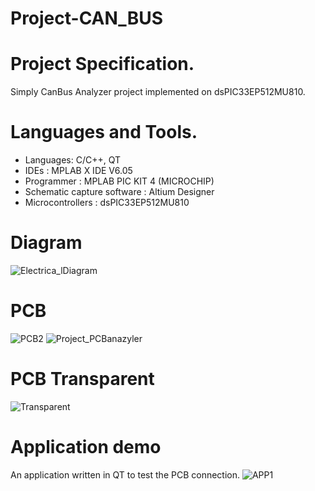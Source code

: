 # Project-CAN_BUS

# Project Specification.
Simply CanBus Analyzer project implemented on dsPIC33EP512MU810.
# Languages and Tools.
- Languages: C/C++, QT 
- IDEs : MPLAB X IDE V6.05
- Programmer : MPLAB PIC KIT 4 (MICROCHIP)
- Schematic capture software : Altium Designer
- Microcontrollers : dsPIC33EP512MU810
# Diagram 
![Electrica_lDiagram](https://github.com/MarekKud/Project-CAN_BUS/assets/92340461/0df6979c-bc7f-40c4-b7a9-f8406515558a)
# PCB 
![PCB2](https://github.com/MarekKud/Project-CAN_BUS/assets/92340461/eeed8dbb-ffb5-45e9-9caa-faa5b7ab19d5)
![Project_PCBanazyler](https://github.com/MarekKud/Project-CAN_BUS/assets/92340461/705c2e2a-4e85-4cf5-b44c-b1b838531481)
# PCB Transparent
![Transparent](https://github.com/MarekKud/Project-CAN_BUS/assets/92340461/1a955ed4-4c54-4724-b842-c459e002ea1a)
# Application demo
An application written in QT to test the PCB connection.
![APP1](https://github.com/MarekKud/Project-CAN_BUS/assets/92340461/f9fae02c-7b63-4868-9a6a-7328116af3ee)
